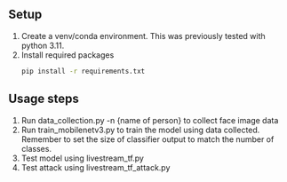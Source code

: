 ## Setup

1. Create a venv/conda environment. This was previously tested with python 3.11.
2. Install required packages
   ```bash
   pip install -r requirements.txt
   ```

## Usage steps

1. Run data_collection.py -n {name of person} to collect face image data
2. Run train_mobilenetv3.py to train the model using data collected. Remember to set the size of classifier output to match the number of classes.
3. Test model using livestream_tf.py
4. Test attack using livestream_tf_attack.py
